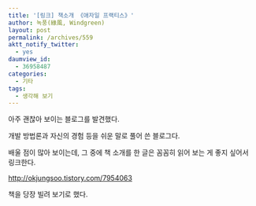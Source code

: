 ```yaml
---
title: '[링크] 책소개 《애자일 프랙티스》'
author: 녹풍(綠風, Windgreen)
layout: post
permalink: /archives/559
aktt_notify_twitter:
  - yes
daumview_id:
  - 36958487
categories:
  - 기타
tags:
  - 생각해 보기
---
```

아주 괜찮아 보이는 블로그를 발견했다. <div>
  개발 방법론과 자신의 경험 등을 쉬운 말로 풀어 쓴 블로그다.
</div>

<div>
  배울 점이 많아 보이는데, 그 중에 책 소개를 한 글은 꼼꼼히 읽어 보는 게 좋지 싶어서 링크한다.
</div>

<div>
  <meta http-equiv="content-type" content="text/html; charset=utf-8" />
  
  <a href="http://okjungsoo.tistory.com/7954063">http://okjungsoo.tistory.com/7954063</a>
</div>

<div>
  책을 당장 빌려 보기로 했다.
</div>